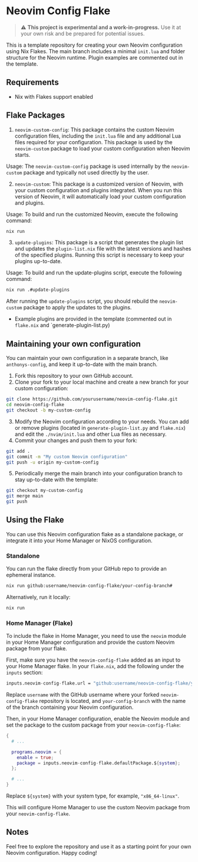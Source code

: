 # Neovim Config Flake

> :warning: **This project is experimental and a work-in-progress.** Use it at your own risk and be prepared for potential issues.

This is a template repository for creating your own Neovim configuration using Nix Flakes. The main branch includes a minimal `init.lua` and folder structure for the Neovim runtime. Plugin examples are commented out in the template.

## Requirements

- Nix with Flakes support enabled

## Flake Packages

1. `neovim-custom-config`: This package contains the custom Neovim configuration files, including the `init.lua` file and any additional Lua files required for your configuration. This package is used by the `neovim-custom` package to load your custom configuration when Neovim starts.

Usage: The `neovim-custom-config` package is used internally by the `neovim-custom` package and typically not used directly by the user.

2. `neovim-custom`: This package is a customized version of Neovim, with your custom configuration and plugins integrated. When you run this version of Neovim, it will automatically load your custom configuration and plugins.

Usage: To build and run the customized Neovim, execute the following command:

```sh
nix run
```

3. `update-plugins`: This package is a script that generates the plugin list and updates the `plugin-list.nix` file with the latest versions and hashes of the specified plugins. Running this script is necessary to keep your plugins up-to-date.

Usage: To build and run the update-plugins script, execute the following command:

```sh
nix run .#update-plugins
```

After running the `update-plugins` script, you should rebuild the `neovim-custom` package to apply the updates to the plugins.

- Example plugins are provided in the template (commented out in `flake.nix` and `generate-plugin-list.py)

## Maintaining your own configuration

You can maintain your own configuration in a separate branch, like `anthonys-config`, and keep it up-to-date with the main branch.

1. Fork this repository to your own GitHub account.
2. Clone your fork to your local machine and create a new branch for your custom configuration:
```sh
git clone https://github.com/yourusername/neovim-config-flake.git
cd neovim-config-flake
git checkout -b my-custom-config
```
3. Modify the Neovim configuration according to your needs. You can add or remove plugins (located in `generate-plugin-list.py` and `flake.nix`) and edit the `./nvim/init.lua` and other Lua files as necessary.
4. Commit your changes and push them to your fork:
```sh
git add .
git commit -m "My custom Neovim configuration"
git push -u origin my-custom-config
```
5. Periodically merge the main branch into your configuration branch to stay up-to-date with the template:

```sh
git checkout my-custom-config
git merge main
git push
```
## Using the Flake

You can use this Neovim configuration flake as a standalone package, or integrate it into your Home Manager or NixOS configuration.

### Standalone
You can run the flake directly from your GitHub repo to provide an ephemeral instance.
```sh
nix run github:username/neovim-config-flake/your-config-branch#
```

Alternatively, run it locally:
```sh
nix run
```

### Home Manager (Flake)

To include the flake in Home Manager, you need to use the `neovim` module in your Home Manager configuration and provide the custom Neovim package from your flake.

First, make sure you have the `neovim-config-flake` added as an input to your Home Manager flake. In your `flake.nix`, add the following under the `inputs` section:

```nix
inputs.neovim-config-flake.url = "github:username/neovim-config-flake/your-config-branch";
```

Replace `username` with the GitHub username where your forked `neovim-config-flake` repository is located, and `your-config-branch` with the name of the branch containing your Neovim configuration.

Then, in your Home Manager configuration, enable the Neovim module and set the package to the custom package from your `neovim-config-flake`:

```nix
{
  # ...

  programs.neovim = {
    enable = true;
    package = inputs.neovim-config-flake.defaultPackage.${system};
  };

  # ...
}
```

Replace `${system}` with your system type, for example, `"x86_64-linux"`.

This will configure Home Manager to use the custom Neovim package from your `neovim-config-flake`.

## Notes

Feel free to explore the repository and use it as a starting point for your own Neovim configuration. Happy coding!

